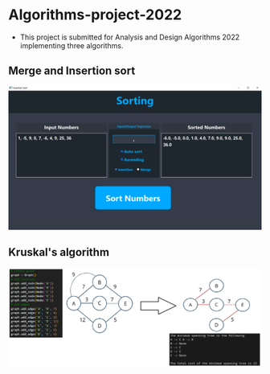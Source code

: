# Algorithms-project-2022
- This project is submitted for Analysis and Design Algorithms 2022 implementing three algorithms.
## Merge and Insertion sort
![](Images/sort.png)
## Kruskal's algorithm
![](Images/Kruskal.png)
